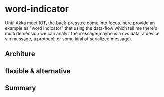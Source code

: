 # word-indicator

Until Akka meet IOT, the back-pressure come into focus. here provide an example as "word indicator" that using the data-flow which tell me there's multi demension we can analyz the message(maybe is a cvs data, a device vin message, a protocol, or some kind of serialized message).

## Architure

## flexible & alternative

## Summary

